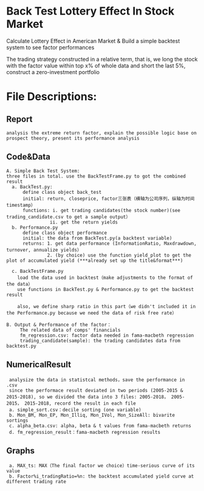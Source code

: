 # Back Test Lottery Effect In Stock Market
Calculate Lottery Effect in American Market &amp; Build a simple backtest system to see factor performances

The trading strategy constructed in a relative term, that is, we long the stock with the factor value within top x% of whole data and short the last 5%, construct a zero-investment portfolio 

# File Descriptions:
## Report
    analysis the extreme return factor, explain the possible logic base on prospect theory, present its performance analysis  



## Code&Data
    A. Simple Back Test System: 
    three files in total. use the BackTestFrame.py to got the combined result   
      a. BackTest.py:    
          define class object back_test  
          initial: return, closeprice, factor三张表（横轴为公司序列，纵轴为时间timestamp）  
          functions: i. get trading candidates(the stock number)(see trading_candidate.csv to get a sample output）  
                    ii. get the return yields   
      b. Performance.py  
          define class object performance  
          initial: the data from BackTest.py(a backtest variable)  
          returns: 1. get data performance (InformationRatio, Maxdrawdown, turnover, annualize yields）  
                   2. (by choice) use the function yield_plot to get the plot of accumulated yield (***already set up the title&format***)  
                
      c. BackTestFrame.py  
        load the data used in backtest（make adjustments to the format of the data）  
        use functions in BackTest.py & Performance.py to get the backtest result  

        also, we define sharp ratio in this part（we didn't included it in the Performance.py because we need the data of risk free rate）  
        
    B. Output & Performance of the factor：   
         The related data of comps' financials  
         fm_regression.csv: factor data needed in fama-macbeth regression   
         trading_candidate(sample): the trading candidates data from backtest.py   
         
 ## NumericalResult
     analysize the data in statistcal methods，save the performance in .csv  
     since the performace result deviated in two periods (2005-2015 & 2015-2018), so we divided the data into 3 files: 2005-2018， 2005-2015， 2015-2018, record the result in each file  
     a. simple_sort.csv：decile sorting (one variable)  
     b. Mon_BM, Mon_EP, Mon_Illiq, Mon_IVol, Mon_SizeAll: bivarite sortings  
     c. alpha_beta.csv: alpha, beta & t values from fama-macbeth returns  
     d. fm_regression_result：fama-macbeth regression results  
     
 ## Graphs
     a. MAX_ts: MAX（The final factor we choice）time-serious curve of its value  
     b. Factor%i_tradingRatio=%n: the backtest accumulated yield curve at different trading rate   
     
